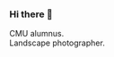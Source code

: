 ### Hi there 🎉

CMU alumnus. <br />
Landscape photographer.<br />
<!--
**bojiang3/bojiang3** is a ✨ _special_ ✨ repository because its `README.md` (this file) appears on your GitHub profile.


One of the picture I took at UIUC.
![image](https://github.com/bojiang3/bojiang3/blob/main/UIUC%20South%20Quad.jpg)
